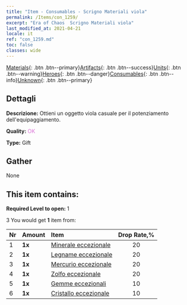 ```yaml
---
title: "Item - Consumables - Scrigno Materiali viola"
permalink: /Items/con_1259/
excerpt: "Era of Chaos  Scrigno Materiali viola"
last_modified_at: 2021-04-21
locale: it
ref: "con_1259.md"
toc: false
classes: wide
---
```

 [Materials](/it/Items/){: .btn .btn--primary}[Artifacts](/it/Items/Artifacts/){: .btn .btn--success}[Units](/it/Items/Units/){: .btn .btn--warning}[Heroes](/it/Items/Heroes/){: .btn .btn--danger}[Consumables](/it/Items/Consumables/){: .btn .btn--info}[Unknown](/it/Items/Unknown/){: .btn .btn--primary}

## Dettagli
 **Descrizione:** Ottieni un oggetto viola casuale per il potenziamento dell'equipaggiamento.

 **Quality:** <span style="color: #DA70D6">OK</span>

 **Type:** Gift

## Gather

  None

## This item contains:

 **Required Level to open:** 1

 3 You would get **1** item  from:

  | Nr | Amount |     Item    | Drop Rate,% |
  |:---|:-------|:------------|:---------:|
  | 1 |  **1x** | [Minerale eccezionale](/it/Items/mat_33/) | 20 | 
  | 2 |  **1x** | [Legname eccezionale](/it/Items/mat_34/) | 20 | 
  | 3 |  **1x** | [Mercurio eccezionale](/it/Items/mat_35/) | 20 | 
  | 4 |  **1x** | [Zolfo eccezionale](/it/Items/mat_36/) | 20 | 
  | 5 |  **1x** | [Gemme eccezionali](/it/Items/mat_37/) | 10 | 
  | 6 |  **1x** | [Cristallo eccezionale](/it/Items/mat_38/) | 10 | 
